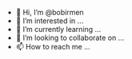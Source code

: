 - 👋 Hi, I’m @bobirmen
- 👀 I’m interested in ...
- 🌱 I’m currently learning ...
- 💞️ I’m looking to collaborate on ...
- 📫 How to reach me ...

<!---
bobirmen/bobirmen is a ✨ special ✨ repository because its `README.md` (this file) appears on your GitHub profile.
You can click the Preview link to take a look at your changes.
--->
